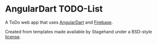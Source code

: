 # AngularDart TODO-List

A ToDo web app that uses [AngularDart](https://webdev.dartlang.org/angular) and [Firebase](https://firebase.google.com).

Created from templates made available by Stagehand under a BSD-style
[license](https://github.com/dart-lang/stagehand/blob/master/LICENSE).
